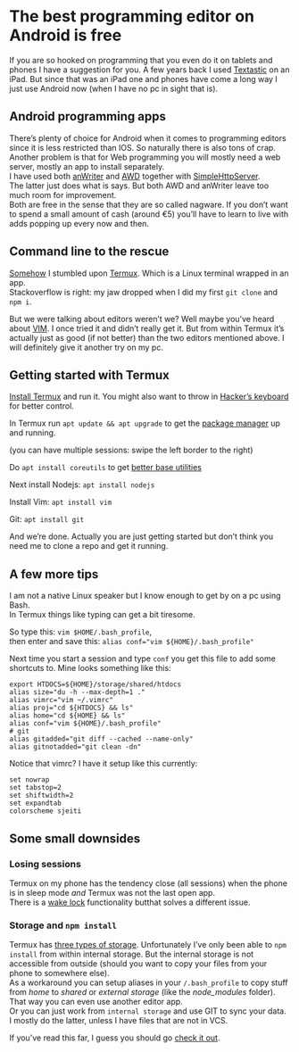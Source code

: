 <!--
  id: 3366
  date: 2017-08-09
  modified: 2019-09-27
  slug: best-free-editor-on-android
  type: post
  header: termux.png
  categories: code, CSS, HTML, JavaScript
  tags: CSS, HTML, JavaScript, cli, linux, bash, android
  metaKeyword: android
  metaDescription: Apps for programming on an Android are clumsy at best, and full of adds. But the best one is really just a Linux terminal: Termux!
-->

# The best programming editor on Android is free

<p>If you are so hooked on programming that you even do it on tablets and phones I have a suggestion for you. A few years back I used <a href="https://www.textasticapp.com/">Textastic</a> on an iPad. But since that was an iPad one and phones have come a long way I just use Android now (when I have no pc in sight that is).</p>
<h2 id="android-programming-apps">Android programming apps</h2>
<p>There’s plenty of choice for Android when it comes to programming editors since it is less restricted than IOS. So naturally there is also tons of crap.<br />
Another problem is that for Web programming you will mostly need a web server, mostly an app to install separately.<br />
I have used both <a href="https://play.google.com/store/apps/details?id=com.ansm.anwriter">anWriter</a> and <a href="https://play.google.com/store/apps/details?id=org.kidinov.awd">AWD</a> together with <a href="https://play.google.com/store/apps/details?id=jp.ubi.common.http.server">SimpleHttpServer</a>. <br />
The latter just does what is says. But both AWD and anWriter leave too much room for improvement.<br />
Both are free in the sense that they are so called nagware. If you don’t want to spend a small amount of cash (around €5) you’ll have to learn to live with adds popping up every now and then.</p>
<h2 id="command-line-to-the-rescue">Command line to the rescue</h2>
<p><a href="https://stackoverflow.com/questions/36632649/running-node-js-on-android">Somehow</a> I stumbled upon <a href="https://play.google.com/store/apps/details?id=com.termux">Termux</a>. Which is a Linux terminal wrapped in an app.<br />
Stackoverflow is right: my jaw dropped when I did my first <code>git clone</code> and <code>npm i</code>.</p>
<p>But we were talking about editors weren’t we? Well maybe you’ve heard about <a href="http://www.vim.org">VIM</a>. I once tried it and didn’t really get it. But from within Termux it’s actually just as good (if not better) than the two editors mentioned above. I will definitely give it another try on my pc.</p>
<h2 id="getting-started-with-termux">Getting started with Termux</h2>
<p><a href="https://play.google.com/store/apps/details?id=com.termux">Install Termux</a> and run it. You might also want to throw in <a href="XXXXX">Hacker’s keyboard</a> for better control.</p>
<p>In Termux run <code>apt update &amp;&amp; apt upgrade</code> to get the <a href="https://termux.com/package-management.html">package manager</a> up and running.</p>
<p>(you can have multiple sessions: swipe the left border to the right)</p>
<p>Do <code>apt install coreutils</code> to get <a href="https://termux.com/common-packages.html">better base utilities</a></p>
<p>Next install Nodejs: <code>apt install nodejs</code></p>
<p>Install Vim: <code>apt install vim</code></p>
<p>Git: <code>apt install git</code></p>
<p>And we’re done. Actually you are just getting started but don’t think you need me to clone a repo and get it running.</p>
<h2 id="a-few-more-tips">A few more tips</h2>
<p>I am not a native Linux speaker but I know enough to get by on a pc using Bash. <br />
In Termux things like typing can get a bit tiresome.</p>
<p>So type this: <code>vim $HOME/.bash_profile</code>, <br />
then enter and save this: <code>alias conf="vim ${HOME}/.bash_profile"</code></p>
<p>Next time you start a session and type <code>conf</code> you get this file to add some shortcuts to. Mine looks something like this:</p>
<pre class="prettyprint"><code class=" hljs ruby">export <span class="hljs-constant">HTDOCS</span>=<span class="hljs-variable">${</span><span class="hljs-constant">HOME</span>}/storage/shared/htdocs
<span class="hljs-keyword">alias</span> size=<span class="hljs-string">"du -h --max-depth=1 ."</span>
<span class="hljs-keyword">alias</span> vimrc=<span class="hljs-string">"vim ~/.vimrc"</span>
<span class="hljs-keyword">alias</span> proj=<span class="hljs-string">"cd ${HTDOCS} &amp;&amp; ls"</span>
<span class="hljs-keyword">alias</span> home=<span class="hljs-string">"cd ${HOME} &amp;&amp; ls"</span>
<span class="hljs-keyword">alias</span> conf=<span class="hljs-string">"vim ${HOME}/.bash_profile"</span>
<span class="hljs-comment"># git</span>
<span class="hljs-keyword">alias</span> gitadded=<span class="hljs-string">"git diff --cached --name-only"</span>
<span class="hljs-keyword">alias</span> gitnotadded=<span class="hljs-string">"git clean -dn"</span></code></pre>
<p>Notice that vimrc? I have it setup like this currently:</p>
<pre class="prettyprint"><code class=" hljs bash"><span class="hljs-keyword">set</span> nowrap
<span class="hljs-keyword">set</span> tabstop=<span class="hljs-number">2</span>
<span class="hljs-keyword">set</span> shiftwidth=<span class="hljs-number">2</span>
<span class="hljs-keyword">set</span> expandtab
colorscheme sjeiti</code></pre>
<h2 id="some-small-downsides">Some small downsides</h2>
<h3 id="losing-sessions">Losing sessions</h3>
<p>Termux on my phone has the tendency close (all sessions) when the phone is in sleep mode <em>and</em> Termux was not the last open app. <br />
There is a <a href="https://termux.com/user-interface.html">wake lock</a> functionality butthat solves a different issue.</p>
<h3 id="storage-and-npm-install">Storage and <code>npm install</code></h3>
<p>Termux has <a href="https://termux.com/storage.html">three types of storage</a>. Unfortunately I’ve only been able to <code>npm install</code> from within internal storage. But the internal storage is not accessible from outside (should you want to copy your files from your phone to somewhere else). <br />
As a workaround you can setup aliases in your <code>/.bash_profile</code> to copy stuff from <em>home</em> to <em>shared</em> or <em>external storage</em> (like the <em>node_modules</em> folder). That way you can even use another editor app. <br />
Or you can just work from <code>internal storage</code> and use GIT to sync your data. <br />
I mostly do the latter, unless I have files that are not in VCS.</p>
<p>If you&#8217;ve read this far, I guess you should go <a href="https://play.google.com/store/apps/details?id=com.termux">check it out</a>.</p>